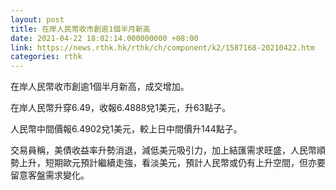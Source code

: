 ```yaml
---
layout: post
title: 在岸人民幣收市創逾1個半月新高
date: 2021-04-22 18:02:14.000000000 +08:00
link: https://news.rthk.hk/rthk/ch/component/k2/1587168-20210422.htm
categories: rthk
---
```


在岸人民幣收市創逾1個半月新高，成交增加。

在岸人民幣升穿6.49，收報6.4888兌1美元，升63點子。

人民幣中間價報6.4902兌1美元，較上日中間價升144點子。

交易員稱，美債收益率升勢消退，減低美元吸引力，加上結匯需求旺盛，人民幣順勢上升，短期歐元預計繼續走強，看淡美元，預計人民幣或仍有上升空間，但亦要留意客盤需求變化。
